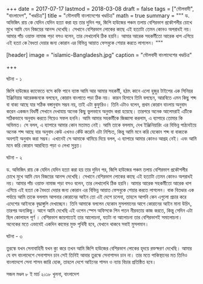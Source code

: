 +++
date = 2017-07-17
lastmod = 2018-03-08
draft = false
tags = ["মৌলবাদী", "বাংলাদেশ", "খণ্ডচিত্র"]
title = "মৌলবাদী বাংলাদেশের খণ্ডচিত্র"
math = true
summary = """
ড. অভিজিৎ রায় কে যেদিন যেদিন হত্যা করা হয় তার দুদিন পর, জিপি হাউজের পঞ্চম তলায় বেশিরভাগ প্রকৌশলীর চোখে মুখে আমি যেন বিজয়ের আনন্দ দেখেছি। সেখানে বেশিরভাগ লোকের কাছে এই হত্যাটা তেমন কোনও অপরাধই নয়। আমার পাঁচ ওয়াক্ত নামাজ পড়া বসও বলেন, তার লেখালেখি ঠিক হয়নি। আমার আরেক সহকর্মীতো আরেক ধাপ এগিয়ে এই হত্যা কে বৈধতা দেয়ার জন্য কোরান এর বিভিন্ন আয়াত ফেসবুকে শেয়ার করতে লাগলেন। 
"""

[header]
image = "islamic-Bangladesh.jpg"
caption = "মৌলবাদী বাংলাদেশের খণ্ডচিত্র"

+++

ঘটনা - ১ 

জিপি হাউজের ক্যাফেতে বসে কফি পানে ব্যাস্ত আমি আর আমার সহকর্মী, হঠাৎ কানে এলো হুজুর টাইপের এক সিনিয়র ইঞ্জিনিয়ার আরেকজনকে বলছেন, কোরান বাংলাতে পড়া ঠিক নয়। কারন হিসাবে তিনি বলছেন, আরবিতে এমন কিছু শব্দ বা বাক্য আছে যার সঠিক বঙ্গানুবাদ সম্ভব নয়, তাই এটা কুফুরিও। তিনি এটাও বলেন, প্রথম কোরান বাংলায় অনুবাদ করেন একজন বিধর্মী সেখানে দেখাযায় অনেক কিছু ভুলভাবে অনুবাদ করা হয়েছে। তারপরে অনেক আলেমরাই এটিকে সঠিকভাবে অনুবাদ করতে গিয়েও সফল হননি। আমি আমার সহকর্মীকে জিজ্ঞাসা করলাম, এ ব্যাপারে তোমার কি অভিমত। সে বলল, এ ব্যাপারে আমার কোন মতামত নেই। আমি তাকে বললাম, দেখ ইঞ্জিনিয়ারিং এর বিভিন্ন পাঠ্যবইয়ে অনেক শব্দ আছে যার অনুবাদ কেউ এখনও কেঁউ করেনি এটা নিশ্চিত, কিন্তু আমি মনে করি যেকোন শব্দ বা বাক্যকে অবশ্যই অনুবাদ করা সম্ভব। এখানেই সে আমাকে থামিয়ে দিয়ে বলল, এ ব্যাপারে আমার কোনও আগ্রহ নেই। এবং আমি মনে করি কোরান আরবিতে পড়া ও লেখা সুন্নত। 

ঘটনা - ২ 

ড. অভিজিৎ রায় কে যেদিন যেদিন হত্যা করা হয় তার দুদিন পর, জিপি হাউজের পঞ্চম তলায় বেশিরভাগ প্রকৌশলীর চোখে মুখে আমি যেন বিজয়ের আনন্দ দেখেছি। সেখানে বেশিরভাগ লোকের কাছে এই হত্যাটা তেমন কোনও অপরাধই নয়। আমার পাঁচ ওয়াক্ত নামাজ পড়া বসও বলেন, তার লেখালেখি ঠিক হয়নি। আমার আরেক সহকর্মীতো আরেক ধাপ এগিয়ে এই হত্যা কে বৈধতা দেয়ার জন্য কোরান এর বিভিন্ন আয়াত ফেসবুকে শেয়ার করতে লাগলেন। বাক বিতণ্ডার এক পর্যায়ে আমি তাকে বললাম আপনার কোরানের আইন তো এই দেশে চলেনা, তাহলে আপনি কেন এগুলো প্রচার করে এদেশের আইনকে বৃদ্ধাঙ্গুলি দেখাচ্ছেন। তিনি আমাকে বললেন যেকোন মুসলমানের আগে কোরানের আইন মানা উচিৎ, তারপর অন্যকিছু। আগে আমি দেখেছি এই ওপেন স্পেস অফিসকে পিন পতন নীরবতায় কাজ করতে, কিন্তু সেদিন এটা ছিল কোলাহল পূর্ণ । বেশিরভাগ জায়গাতেই তার আলোচনা, যতটা না আলোচনা তার বেশিরভাগই  সমালোচনা। অনেকের মতে এভাবেই একদিন কাফের মুক্ত পৃথিবী হবে, যেখানে থাকবে সবাই মুসলমান। 

ঘটনা - ৩

তুরস্কে যখন সেনাবাহিনী যখন ক্যু করে তখন আমি জিপি হাউজের বেশিরভাগ লোকের হৃদয়ে রক্তক্ষরণ দেখেছি। আমার যে বস বাংলাদেশে সেনাশাসন চান সেই তিনিই আবার তুরস্কে সেনাশাসন চান না। তার মতে পাকিস্থানের মত তিনিও বাংলাদেশে সেনা শাসন জারি হোক, তাহলে দেশে আইনের শাসন ও ন্যায় বিচার প্রতিষ্ঠিত হবে। 

সজল মণ্ডল
৮ ই মার্চ ২০১৮
খুলনা, বাংলাদেশ
